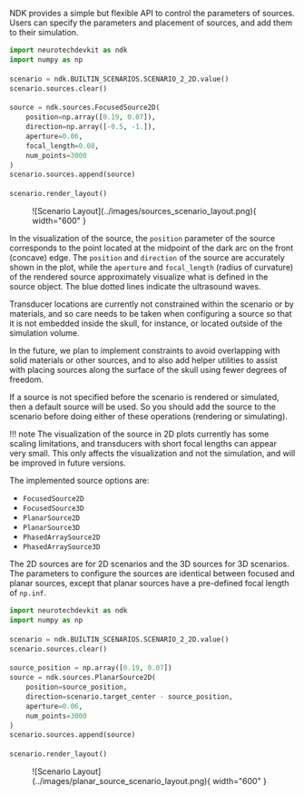 NDK provides a simple but flexible API to control the parameters of sources.
Users can specify the parameters and placement of sources, and add them to their simulation.

```py
import neurotechdevkit as ndk
import numpy as np

scenario = ndk.BUILTIN_SCENARIOS.SCENARIO_2_2D.value()
scenario.sources.clear()

source = ndk.sources.FocusedSource2D(
    position=np.array([0.19, 0.07]),
    direction=np.array([-0.5, -1.]),
    aperture=0.06,
    focal_length=0.08,
    num_points=3000
)
scenario.sources.append(source)

scenario.render_layout()
```

<figure markdown>
  ![Scenario Layout](../images/sources_scenario_layout.png){ width="600" }
</figure>

In the visualization of the source, the `position` parameter of the source corresponds to the point located at the midpoint of the dark arc on the front (concave) edge. The `position` and `direction` of the source are accurately shown in the plot, while the `aperture` and `focal_length` (radius of curvature) of the rendered source approximately visualize what is defined in the source object. The blue dotted lines indicate the ultrasound waves.

Transducer locations are currently not constrained within the scenario or by materials, and so care needs to be taken when configuring a source so that it is not embedded inside the skull, for instance, or located outside of the simulation volume.

In the future, we plan to implement constraints to avoid overlapping with solid materials or other sources, and to also add helper utilities to assist with placing sources along the surface of the skull using fewer degrees of freedom.

If a source is not specified before the scenario is rendered or simulated, then a default source will be used. So you should add the source to the scenario before doing either of these operations (rendering or simulating).

!!! note
The visualization of the source in 2D plots currently has some scaling limitations, and transducers with short focal lengths can appear very small. This only affects the visualization and not the simulation, and will be improved in future versions.

The implemented source options are:

- `FocusedSource2D`
- `FocusedSource3D`
- `PlanarSource2D`
- `PlanarSource3D`
- `PhasedArraySource2D`
- `PhasedArraySource3D`

The 2D sources are for 2D scenarios and the 3D sources for 3D scenarios. The parameters to configure the sources are identical between focused and planar sources, except that planar sources have a pre-defined focal length of `np.inf`.

```py
import neurotechdevkit as ndk
import numpy as np

scenario = ndk.BUILTIN_SCENARIOS.SCENARIO_2_2D.value()
scenario.sources.clear()

source_position = np.array([0.19, 0.07])
source = ndk.sources.PlanarSource2D(
    position=source_position,
    direction=scenario.target_center - source_position,
    aperture=0.06,
    num_points=3000
)
scenario.sources.append(source)

scenario.render_layout()
```

<figure markdown>
  ![Scenario Layout](../images/planar_source_scenario_layout.png){ width="600" }
</figure>
